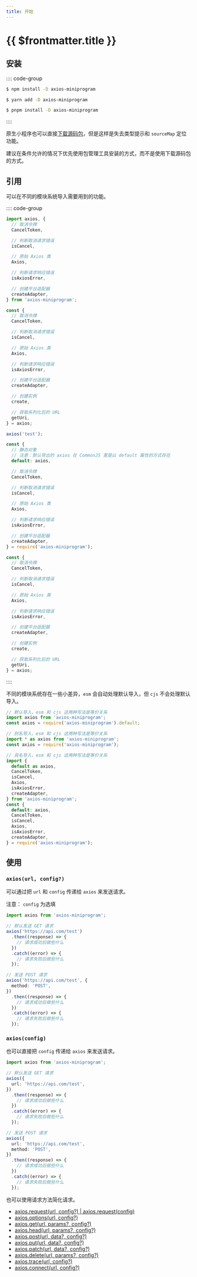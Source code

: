 ```yaml
---
title: 开始
---
```


# {{ $frontmatter.title }}

## 安装

:::: code-group

```bash [NPM]
$ npm install -D axios-miniprogram
```

```bash [YARN]
$ yarn add -D axios-miniprogram
```

```bash [PNPM]
$ pnpm install -D axios-miniprogram
```

::::

原生小程序也可以直接[下载源码包](https://github.com/zjx0905/axios-miniprogram/releases)，但是这样是失去类型提示和 `sourceMap` 定位功能。

建议在条件允许的情况下优先使用包管理工具安装的方式，而不是使用下载源码包的方式。

## 引用

可以在不同的模块系统导入需要用到的功能。

:::: code-group

```ts [ES Module]
import axios, {
  // 取消令牌
  CancelToken,

  // 判断取消请求错误
  isCancel,

  // 原始 Axios 类
  Axios,

  // 判断请求响应错误
  isAxiosError,

  // 创建平台适配器
  createAdapter,
} from 'axios-miniprogram';

const {
  // 取消令牌
  CancelToken,

  // 判断取消请求错误
  isCancel,

  // 原始 Axios 类
  Axios,

  // 判断请求响应错误
  isAxiosError,

  // 创建平台适配器
  createAdapter,

  // 创建实例
  create,

  // 获取系列化后的 URL
  getUri,
} = axios;

axios('test');
```

```ts [CommonJS]
const {
  // 静态对象
  // 注意：默认导出的 axios 在 CommonJS 里是以 default 属性的方式存在
  default: axios,

  // 取消令牌
  CancelToken,

  // 判断取消请求错误
  isCancel,

  // 原始 Axios 类
  Axios,

  // 判断请求响应错误
  isAxiosError,

  // 创建平台适配器
  createAdapter,
} = require('axios-miniprogram');

const {
  // 取消令牌
  CancelToken,

  // 判断取消请求错误
  isCancel,

  // 原始 Axios 类
  Axios,

  // 判断请求响应错误
  isAxiosError,

  // 创建平台适配器
  createAdapter,

  // 创建实例
  create,

  // 获取系列化后的 URL
  getUri,
} = axios;
```

::::

不同的模块系统存在一些小差异，`esm` 会自动处理默认导入，但 `cjs` 不会处理默认导入。

```ts
// 默认导入，esm 和 cjs 这两种写法是等价关系
import axios from 'axios-miniprogram';
const axios = require('axios-miniprogram').default;

// 别名导入，esm 和 cjs 这两种写法是等价关系
import * as axios from 'axios-miniprogram';
const axios = require('axios-miniprogram');

// 具名导入，esm 和 cjs 这两种写法是等价关系
import {
  default as axios,
  CancelToken,
  isCancel,
  Axios,
  isAxiosError,
  createAdapter,
} from 'axios-miniprogram';
const {
  default: axios,
  CancelToken,
  isCancel,
  Axios,
  isAxiosError,
  createAdapter,
} = require('axios-miniprogram');
```

## 使用

### `axios(url, config?)`

可以通过把 `url` 和 `config` 传递给 `axios` 来发送请求。

注意： `config` 为选填

```ts
import axios from 'axios-miniprogram';

// 默认发送 GET 请求
axios('https://api.com/test')
  .then((response) => {
    // 请求成功后做些什么
  })
  .catch((error) => {
    // 请求失败后做些什么
  });

// 发送 POST 请求
axios('https://api.com/test', {
  method: 'POST',
})
  .then((response) => {
    // 请求成功后做些什么
  })
  .catch((error) => {
    // 请求失败后做些什么
  });
```

### `axios(config)`

也可以直接把 `config` 传递给 `axios` 来发送请求。

```ts
import axios from 'axios-miniprogram';

// 默认发送 GET 请求
axios({
  url: 'https://api.com/test',
})
  .then((response) => {
    // 请求成功后做些什么
  })
  .catch((error) => {
    // 请求失败后做些什么
  });

// 发送 POST 请求
axios({
  url: 'https://api.com/test',
  method: 'POST',
})
  .then((response) => {
    // 请求成功后做些什么
  })
  .catch((error) => {
    // 请求失败后做些什么
  });
```

也可以使用请求方法简化请求。

- [axios.request(url, config?) | axios.request(config)](/basics/request)
- [axios.options(url, config?)](/method/OPTIONS)
- [axios.get(url, params?, config?)](/method/GET)
- [axios.head(url, params?, config?)](/method/HEAD)
- [axios.post(url, data?, config?)](/method/POST)
- [axios.put(url, data?, config?)](/method/PUT)
- [axios.patch(url, data?, config?)](/method/PATCH)
- [axios.delete(url, params?, config?)](/method/DELETE)
- [axios.trace(url, config?)](/method/TRACE)
- [axios.connect(url, config?)](/method/CONNECT)
